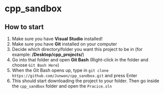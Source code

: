 # cpp_sandbox

## How to start
1. Make sure you have **Visual Studio** installed!
2. Make sure you have **Git** installed on your computer
3. Decide which directory/folder you want this project to be in
(for example: **/Desktop/cpp_projects/**)
4. Go into that folder and open **Git Bash**
(Right-click in the folder and choose `Git Bash Here`)
5. When the Git Bash opens up, type in `git clone https://github.com/Junwon/cpp_sandbox.git` and press Enter
6. This should start downloading the project to your folder. Then go inside the `cpp_sandbox` folder and open the `Pracice.sln`

